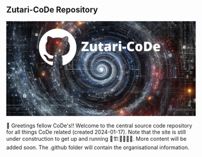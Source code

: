 ## Zutari-CoDe Repository

![alt text](https://github.com/Zutari-CoDe/.github/blob/main/profile/github-logo.jpg?raw=true)

👋 Greetings fellow CoDe's!! Welcome to the central source code repository for all things CoDe related (created 2024-01-17). Note that the site is still under construction to get up and running 🚧🏗👷‍♀️👷‍♂️. More content will be added soon. The .github folder will contain the organisational information.
